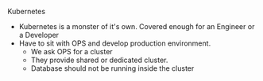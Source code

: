 Kubernetes
- Kubernetes is a monster of it's own. Covered enough for an Engineer or a Developer
- Have to sit with OPS and develop production environment. 
    - We ask OPS for a cluster
    - They provide shared or dedicated cluster.
    - Database should not be running inside the cluster